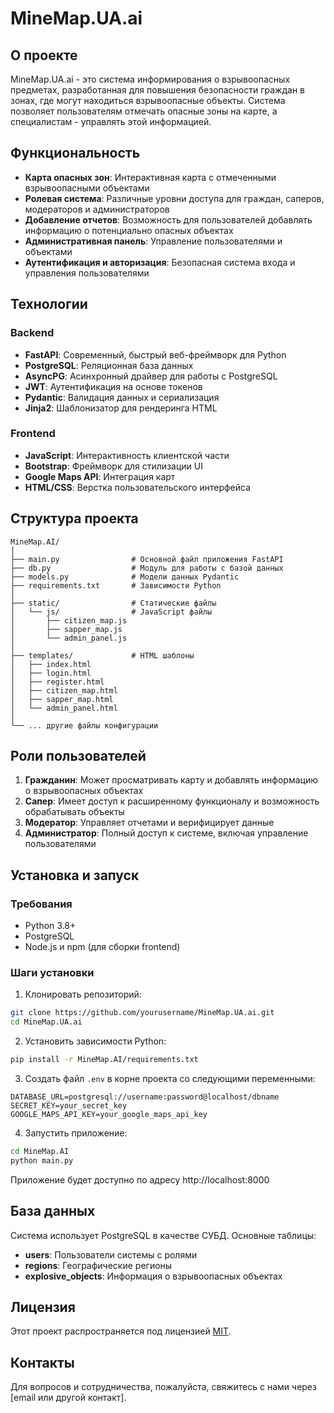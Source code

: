# MineMap.UA.ai

## О проекте

MineMap.UA.ai - это система информирования о взрывоопасных предметах, разработанная для повышения безопасности граждан в зонах, где могут находиться взрывоопасные объекты. Система позволяет пользователям отмечать опасные зоны на карте, а специалистам - управлять этой информацией.

## Функциональность

- **Карта опасных зон**: Интерактивная карта с отмеченными взрывоопасными объектами
- **Ролевая система**: Различные уровни доступа для граждан, саперов, модераторов и администраторов
- **Добавление отчетов**: Возможность для пользователей добавлять информацию о потенциально опасных объектах
- **Административная панель**: Управление пользователями и объектами
- **Аутентификация и авторизация**: Безопасная система входа и управления пользователями

## Технологии

### Backend
- **FastAPI**: Современный, быстрый веб-фреймворк для Python
- **PostgreSQL**: Реляционная база данных
- **AsyncPG**: Асинхронный драйвер для работы с PostgreSQL
- **JWT**: Аутентификация на основе токенов
- **Pydantic**: Валидация данных и сериализация
- **Jinja2**: Шаблонизатор для рендеринга HTML

### Frontend
- **JavaScript**: Интерактивность клиентской части
- **Bootstrap**: Фреймворк для стилизации UI
- **Google Maps API**: Интеграция карт
- **HTML/CSS**: Верстка пользовательского интерфейса

## Структура проекта

```
MineMap.AI/
│
├── main.py                # Основной файл приложения FastAPI
├── db.py                  # Модуль для работы с базой данных
├── models.py              # Модели данных Pydantic
├── requirements.txt       # Зависимости Python
│
├── static/                # Статические файлы
│   └── js/                # JavaScript файлы
│       ├── citizen_map.js
│       ├── sapper_map.js
│       └── admin_panel.js
│
├── templates/             # HTML шаблоны
│   ├── index.html
│   ├── login.html
│   ├── register.html
│   ├── citizen_map.html
│   ├── sapper_map.html
│   └── admin_panel.html
│
└── ... другие файлы конфигурации
```

## Роли пользователей

1. **Гражданин**: Может просматривать карту и добавлять информацию о взрывоопасных объектах
2. **Сапер**: Имеет доступ к расширенному функционалу и возможность обрабатывать объекты
3. **Модератор**: Управляет отчетами и верифицирует данные
4. **Администратор**: Полный доступ к системе, включая управление пользователями

## Установка и запуск

### Требования
- Python 3.8+
- PostgreSQL
- Node.js и npm (для сборки frontend)

### Шаги установки

1. Клонировать репозиторий:
```bash
git clone https://github.com/yourusername/MineMap.UA.ai.git
cd MineMap.UA.ai
```

2. Установить зависимости Python:
```bash
pip install -r MineMap.AI/requirements.txt
```

3. Создать файл `.env` в корне проекта со следующими переменными:
```
DATABASE_URL=postgresql://username:password@localhost/dbname
SECRET_KEY=your_secret_key
GOOGLE_MAPS_API_KEY=your_google_maps_api_key
```

4. Запустить приложение:
```bash
cd MineMap.AI
python main.py
```

Приложение будет доступно по адресу http://localhost:8000

## База данных

Система использует PostgreSQL в качестве СУБД. Основные таблицы:

- **users**: Пользователи системы с ролями
- **regions**: Географические регионы
- **explosive_objects**: Информация о взрывоопасных объектах

## Лицензия

Этот проект распространяется под лицензией [MIT](LICENSE).

## Контакты

Для вопросов и сотрудничества, пожалуйста, свяжитесь с нами через [email или другой контакт]. 